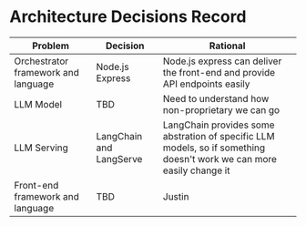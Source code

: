 # Architecture Decisions Record

| Problem  | Decision       | Rational      |
|----------|----------------|---------------|
| Orchestrator framework and language | Node.js Express | Node.js express can deliver the front-end and provide API endpoints easily |
| LLM Model | TBD   | Need to understand how non-proprietary we can go |
| LLM Serving | LangChain and LangServe | LangChain provides some abstration of specific LLM models, so if something doesn't work we can more easily change it |
| Front-end framework and language |  TBD   |  Justin  |

